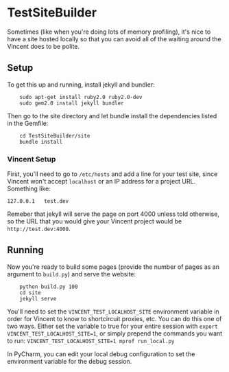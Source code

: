# TestSiteBuilder

Sometimes (like when you're doing lots of memory profiling), it's nice to have a site hosted locally so that you can avoid all of the waiting around the Vincent does to be polite.

## Setup
To get this up and running, install jekyll and bundler:
```
    sudo apt-get install ruby2.0 ruby2.0-dev
    sudo gem2.0 install jekyll bundler
```

Then go to the site directory and let bundle install the dependencies listed in the Gemfile:
```
    cd TestSiteBuilder/site
    bundle install
```

### Vincent Setup
First, you'll need to go to `/etc/hosts` and add a line for your test site, since Vincent won't accept `localhost` or an IP address for a project URL. Something like:
```
127.0.0.1   test.dev
```
Remeber that jekyll will serve the page on port 4000 unless told otherwise, so the URL that you would give your Vincent project would be `http://test.dev:4000`.

## Running
Now you're ready to build some pages (provide the number of pages as an argument to `build.py`) and serve the website:
```
    python build.py 100
    cd site
    jekyll serve
```

You'll need to set the `VINCENT_TEST_LOCALHOST_SITE` environment variable in order for Vincent to know to shortcircuit proxies, etc. You can do this one of two ways. Either set the variable to true for your entire session with `export VINCENT_TEST_LOCALHOST_SITE=1`, or simply prepend the commands you want to run:
```VINCENT_TEST_LOCALHOST_SITE=1 mprof run_local.py```

In PyCharm, you can edit your local debug configuration to set the environment variable for the debug session.

